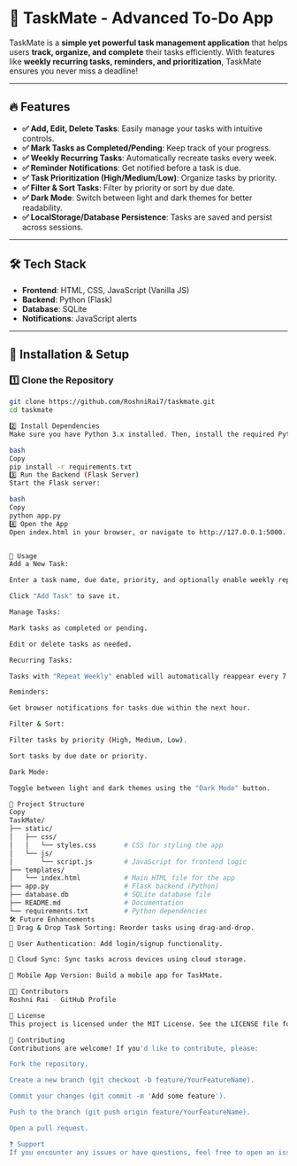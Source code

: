 # 📌 TaskMate - Advanced To-Do App

TaskMate is a **simple yet powerful task management application** that helps users **track, organize, and complete** their tasks efficiently. With features like **weekly recurring tasks, reminders, and prioritization**, TaskMate ensures you never miss a deadline!

---

## 🔥 Features

- **✅ Add, Edit, Delete Tasks**: Easily manage your tasks with intuitive controls.
- **✅ Mark Tasks as Completed/Pending**: Keep track of your progress.
- **✅ Weekly Recurring Tasks**: Automatically recreate tasks every week.
- **✅ Reminder Notifications**: Get notified before a task is due.
- **✅ Task Prioritization (High/Medium/Low)**: Organize tasks by priority.
- **✅ Filter & Sort Tasks**: Filter by priority or sort by due date.
- **✅ Dark Mode**: Switch between light and dark themes for better readability.
- **✅ LocalStorage/Database Persistence**: Tasks are saved and persist across sessions.

---

## 🛠 Tech Stack

- **Frontend**: HTML, CSS, JavaScript (Vanilla JS)
- **Backend**: Python (Flask)
- **Database**: SQLite
- **Notifications**: JavaScript alerts

---

## 🚀 Installation & Setup

### 1️⃣ Clone the Repository

```bash
git clone https://github.com/RoshniRai7/taskmate.git
cd taskmate

2️⃣ Install Dependencies
Make sure you have Python 3.x installed. Then, install the required Python packages:

bash
Copy
pip install -r requirements.txt
3️⃣ Run the Backend (Flask Server)
Start the Flask server:

bash
Copy
python app.py
4️⃣ Open the App
Open index.html in your browser, or navigate to http://127.0.0.1:5000.


🎯 Usage
Add a New Task:

Enter a task name, due date, priority, and optionally enable weekly repetition.

Click "Add Task" to save it.

Manage Tasks:

Mark tasks as completed or pending.

Edit or delete tasks as needed.

Recurring Tasks:

Tasks with "Repeat Weekly" enabled will automatically reappear every 7 days.

Reminders:

Get browser notifications for tasks due within the next hour.

Filter & Sort:

Filter tasks by priority (High, Medium, Low).

Sort tasks by due date or priority.

Dark Mode:

Toggle between light and dark themes using the "Dark Mode" button.

📂 Project Structure
Copy
TaskMate/
├── static/
│   ├── css/
│   │   └── styles.css       # CSS for styling the app
│   └── js/
│       └── script.js        # JavaScript for frontend logic
├── templates/
│   └── index.html           # Main HTML file for the app
├── app.py                   # Flask backend (Python)
├── database.db              # SQLite database file
├── README.md                # Documentation
└── requirements.txt         # Python dependencies
🛠 Future Enhancements
🚀 Drag & Drop Task Sorting: Reorder tasks using drag-and-drop.

🚀 User Authentication: Add login/signup functionality.

🚀 Cloud Sync: Sync tasks across devices using cloud storage.

🚀 Mobile App Version: Build a mobile app for TaskMate.

👨‍💻 Contributors
Roshni Rai - GitHub Profile

📜 License
This project is licensed under the MIT License. See the LICENSE file for details.

🙌 Contributing
Contributions are welcome! If you'd like to contribute, please:

Fork the repository.

Create a new branch (git checkout -b feature/YourFeatureName).

Commit your changes (git commit -m 'Add some feature').

Push to the branch (git push origin feature/YourFeatureName).

Open a pull request.

❓ Support
If you encounter any issues or have questions, feel free to open an issue.

